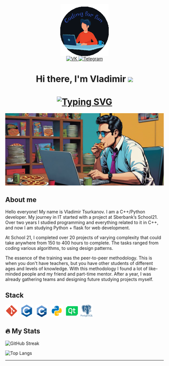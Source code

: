 <div id="header" align="center">
<img align="center" alt="office" src="/images/2.png"/>
  <div id="badges">
   <a href="https://vk.com/vladimirdtameka" target="_blank">
      <img src="https://cdn-icons-png.flaticon.com/512/145/145813.png" width="40" height="40" alt="VK"/>
    </a>
    <a href="https://t.me/Williamnalls" target="_blank">
      <img src="https://cdn-icons-png.flaticon.com/128/2111/2111646.png" width="40" height="40" alt="Telegram"/>
    </a>
    <div>
      <h1 align="center">Hi there, I'm Vladimir
      <img src="https://github.com/blackcater/blackcater/raw/main/images/Hi.gif" height="32"/></h1>
      <h1 align="center"><a href="https://git.io/typing-svg"><img src="https://readme-typing-svg.demolab.com?font=Fira+Code&pause=1000&center=true&width=510&lines=Junior+C%2B%2B%2FPython+programmer+from+Siberia!" alt="Typing SVG" /></a>
    </div>
  </div>
</div>

<div>
  <img src="/images/1tmp.png"/></h1>
</div>


## About me

Hello everyone! My name is Vladimir Tsurkanov. I am a C++/Python developer. My journey in IT started with a project at Sberbank’s School21. Over two years I studied programming and everything related to it in C++, and now I am studying Python + flask for web development.

At School 21, I completed over 20 projects of varying complexity that could take anywhere from 150 to 400 hours to complete. The tasks ranged from coding various algorithms, to using design patterns.

The essence of the training was the peer-to-peer methodology. This is when you don't have teachers, but you have other students of different ages and levels of knowledge. With this methodology I found a lot of like-minded people and my friend and part-time mentor. After a year, I was already gathering teams and designing future studying projects myself.


## Stack

<div>
  <img src="images/git.png" title="git" alt="git" width="40" height="40"/>&nbsp
  <img src="images/c.png" title="CLanguage" alt="CLanguage" width="40" height="40"/>&nbsp
  <img src="images/c++.png" title="CPlusPlusLanguage" alt="CPlusPlusLanguage" width="40" height="40"/>&nbsp
  <img src="images/python.png" title="PythonLanguage" alt="PythonLanguage" width="40" height="40"/>&nbsp
  <img src="images/qt.png" title="QtFramework" alt="QtFramework" width="40" height="40"/>&nbsp
  <img src="images/postgresql.png" title="PostgreSql" alt="PostgreSql" width="40" height="40"/>&nbsp
</div>



## :fire: My Stats
![GitHub Streak](http://github-readme-streak-stats.herokuapp.com?user=dtameka&theme=dark&background=000000)

![Top Langs](https://github-readme-stats.vercel.app/api/top-langs/?username=dtameka&layout=compact&theme=vision-friendly-dark)

---

